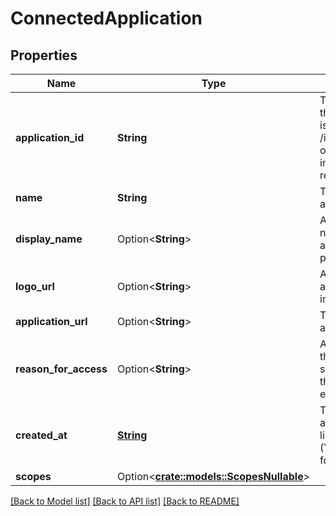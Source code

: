# ConnectedApplication

## Properties

Name | Type | Description | Notes
------------ | ------------- | ------------- | -------------
**application_id** | **String** | This field will map to the application ID that is returned from /item/applications/list, or provided to the institution in an oauth redirect. | 
**name** | **String** | The name of the application | 
**display_name** | Option<**String**> | A human-readable name of the application for display purposes | [optional]
**logo_url** | Option<**String**> | A URL that links to the application logo image. | [optional]
**application_url** | Option<**String**> | The URL for the application's website | [optional]
**reason_for_access** | Option<**String**> | A string provided by the connected app stating why they use their respective enabled products. | [optional]
**created_at** | [**String**](string.md) | The date this application was linked in [ISO 8601](https://wikipedia.org/wiki/ISO_8601) (YYYY-MM-DD) format in UTC. | 
**scopes** | Option<[**crate::models::ScopesNullable**](ScopesNullable.md)> |  | [optional]

[[Back to Model list]](../README.md#documentation-for-models) [[Back to API list]](../README.md#documentation-for-api-endpoints) [[Back to README]](../README.md)


